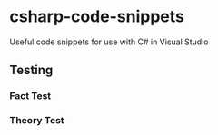 # csharp-code-snippets
Useful code snippets for use with C# in Visual Studio

## Testing

### Fact Test

### Theory Test
